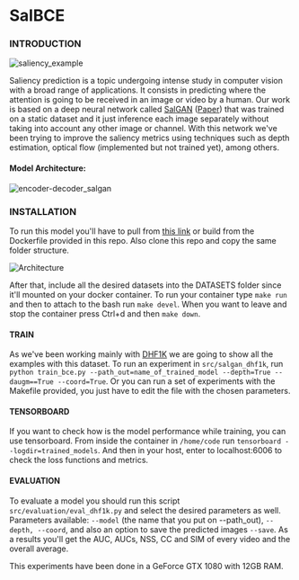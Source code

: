 # SalBCE

### INTRODUCTION

![saliency_example](https://user-images.githubusercontent.com/16901615/51334553-54a8de80-1a80-11e9-95f2-9a24f20cb4cc.png)

Saliency prediction is a topic undergoing intense study in computer vision with a broad range of applications. It consists in predicting where the attention is going to be received in an image or video by a human. Our work is based on a deep neural network called [SalGAN](https://github.com/imatge-upc/saliency-salgan-2017 "Code") ([Paper](https://arxiv.org/pdf/1701.01081.pdf "Paper")) that was trained on a static dataset and it just inference each image separately without taking into account any other image or channel. With this network we've been trying to improve the saliency metrics using techniques such as depth estimation, optical flow (implemented but not trained yet), among others.

#### Model Architecture:
![encoder-decoder_salgan](https://user-images.githubusercontent.com/16901615/51336894-f67efa00-1a85-11e9-80b4-86d85b29dc0c.png)


### INSTALLATION
To run this model you'll have to pull from [this link](https://cloud.docker.com/u/juanjo3ns/repository/docker/juanjo3ns/salgan_pytorch) or build from the Dockerfile provided in this repo.
Also clone this repo and copy the same folder structure.


![Architecture](https://user-images.githubusercontent.com/16901615/51333099-57ee9b00-1a7d-11e9-83c6-e3b003312396.png)


After that, include all the desired datasets into the DATASETS folder since it'll mounted on your docker container.
To run your container type `make run` and then to attach to the bash run `make devel`. When you want to leave and stop the container press Ctrl+d and then `make down`.

#### TRAIN
As we've been working mainly with [DHF1K](https://github.com/wenguanwang/DHF1K) we are going to show all the examples with this dataset.
To run an experiment in `src/salgan_dhf1k`, run `python train_bce.py --path_out=name_of_trained_model --depth=True --daugm==True --coord=True`. Or you can run a set of experiments with the Makefile provided, you just have to edit the file with the chosen parameters.

#### TENSORBOARD
If you want to check how is the model performance while training, you can use tensorboard. From inside the container in `/home/code` run `tensorboard --logdir=trained_models`. And then in your host, enter to localhost:6006 to check the loss functions and metrics.

#### EVALUATION
To evaluate a model you should run this script `src/evaluation/eval_dhf1k.py` and select the desired parameters as well. Parameters available: `--model` (the name that you put on --path_out), `--depth, --coord`, and also an option to save the predicted images `--save`. As a results you'll get the AUC, AUCs, NSS, CC and SIM of every video and the overall average.

This experiments have been done in a GeForce GTX 1080 with 12GB RAM.
